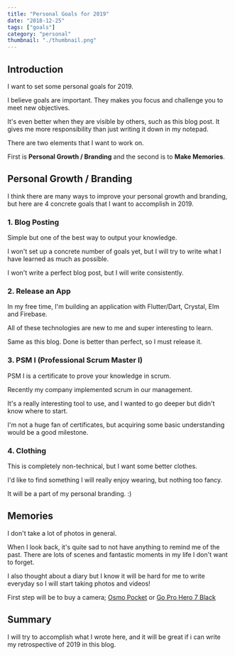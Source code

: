 ```yaml
---
title: "Personal Goals for 2019"
date: "2018-12-25"
tags: ["goals"]
category: "personal"
thumbnail: "./thumbnail.png"
---
```


## Introduction

I want to set some personal goals for 2019.

I believe goals are important.
They makes you focus and challenge you to meet new objectives.

It's even better when they are visible by others, such as this blog post.
It gives me more responsibility than just writing it down in my notepad.

There are two elements that I want to work on.

First is **Personal Growth / Branding** and the second is to **Make Memories**.

## Personal Growth / Branding

I think there are many ways to improve your personal growth and branding, but here are 4 concrete goals that I want to accomplish in 2019.

### 1. Blog Posting

Simple but one of the best way to output your knowledge.

I won't set up a concrete number of goals yet, but I will try to write what I have learned as much as possible.

I won't write a perfect blog post, but I will write consistently.

### 2. Release an App

In my free time, I'm building an application with Flutter/Dart, Crystal, Elm and Firebase.

All of these technologies are new to me and super interesting to learn.

Same as this blog. Done is better than perfect, so I must release it.

### 3. PSM I (Professional Scrum Master I)

PSM I is a certificate to prove your knowledge in scrum.

Recently my company implemented scrum in our management.

It's a really interesting tool to use, and I wanted to go deeper but didn't know where to start.

I'm not a huge fan of certificates, but acquiring some basic understanding would be a good milestone.

### 4. Clothing

This is completely non-technical, but I want some better clothes.

I'd like to find something I will really enjoy wearing, but nothing too fancy.

It will be a part of my personal branding. :)

## Memories

I don't take a lot of photos in general.

When I look back, it's quite sad to not have anything to remind me of the past. There are lots of scenes and fantastic moments in my life I don't want to forget.

I also thought about a diary but I know it will be hard for me to write everyday so I will start taking photos and videos!

First step will be to buy a camera; [Osmo Pocket](https://www.dji.com/jp/osmo-pocket) or [Go Pro Hero 7 Black](https://jp.shop.gopro.com/APAC/cameras/hero7-black/CHDHX-701-master.html)

## Summary

I will try to accomplish what I wrote here, and it will be great if i can write my retrospective of 2019 in this blog.
